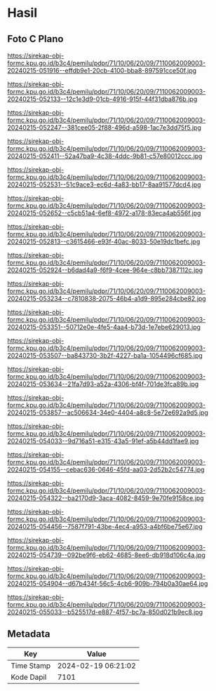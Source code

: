 # Hasil

## Foto C Plano

https://sirekap-obj-formc.kpu.go.id/b3c4/pemilu/pdpr/71/10/06/20/09/7110062009003-20240215-051916--effdb9e1-20cb-4100-bba8-897591cce50f.jpg

https://sirekap-obj-formc.kpu.go.id/b3c4/pemilu/pdpr/71/10/06/20/09/7110062009003-20240215-052133--12c1e3d9-01cb-4916-915f-44f31dba876b.jpg

https://sirekap-obj-formc.kpu.go.id/b3c4/pemilu/pdpr/71/10/06/20/09/7110062009003-20240215-052247--381cee05-2f88-496d-a598-1ac7e3dd75f5.jpg

https://sirekap-obj-formc.kpu.go.id/b3c4/pemilu/pdpr/71/10/06/20/09/7110062009003-20240215-052411--52a47ba9-4c38-4ddc-9b81-c57e80012ccc.jpg

https://sirekap-obj-formc.kpu.go.id/b3c4/pemilu/pdpr/71/10/06/20/09/7110062009003-20240215-052531--51c9ace3-ec6d-4a83-bb17-8aa91577dcd4.jpg

https://sirekap-obj-formc.kpu.go.id/b3c4/pemilu/pdpr/71/10/06/20/09/7110062009003-20240215-052652--c5cb51a4-6ef8-4972-a178-83eca4ab556f.jpg

https://sirekap-obj-formc.kpu.go.id/b3c4/pemilu/pdpr/71/10/06/20/09/7110062009003-20240215-052813--c3615466-e93f-40ac-8033-50e19dc1befc.jpg

https://sirekap-obj-formc.kpu.go.id/b3c4/pemilu/pdpr/71/10/06/20/09/7110062009003-20240215-052924--b6dad4a9-f6f9-4cee-964e-c8bb7387112c.jpg

https://sirekap-obj-formc.kpu.go.id/b3c4/pemilu/pdpr/71/10/06/20/09/7110062009003-20240215-053234--c7810838-2075-46b4-a1d9-895e284cbe82.jpg

https://sirekap-obj-formc.kpu.go.id/b3c4/pemilu/pdpr/71/10/06/20/09/7110062009003-20240215-053351--50712e0e-4fe5-4aa4-b73d-1e7ebe629013.jpg

https://sirekap-obj-formc.kpu.go.id/b3c4/pemilu/pdpr/71/10/06/20/09/7110062009003-20240215-053507--ba843730-3b2f-4227-ba1a-1054496cf685.jpg

https://sirekap-obj-formc.kpu.go.id/b3c4/pemilu/pdpr/71/10/06/20/09/7110062009003-20240215-053634--21fa7d93-a52a-4306-bf4f-701de3fca89b.jpg

https://sirekap-obj-formc.kpu.go.id/b3c4/pemilu/pdpr/71/10/06/20/09/7110062009003-20240215-053857--ac506634-34e0-4404-a8c8-5e72e692a9d5.jpg

https://sirekap-obj-formc.kpu.go.id/b3c4/pemilu/pdpr/71/10/06/20/09/7110062009003-20240215-054033--9d716a51-e315-43a5-91ef-a5b44dd1fae9.jpg

https://sirekap-obj-formc.kpu.go.id/b3c4/pemilu/pdpr/71/10/06/20/09/7110062009003-20240215-054155--cebac636-0646-45fd-aa03-2d52b2c54774.jpg

https://sirekap-obj-formc.kpu.go.id/b3c4/pemilu/pdpr/71/10/06/20/09/7110062009003-20240215-054322--ba2170d9-3aca-4082-8459-9e70fe9158ce.jpg

https://sirekap-obj-formc.kpu.go.id/b3c4/pemilu/pdpr/71/10/06/20/09/7110062009003-20240215-054456--7587f791-43be-4ec4-a953-a4bf6be75e67.jpg

https://sirekap-obj-formc.kpu.go.id/b3c4/pemilu/pdpr/71/10/06/20/09/7110062009003-20240215-054739--092be9f6-eb62-4685-8ee6-db918d106c4a.jpg

https://sirekap-obj-formc.kpu.go.id/b3c4/pemilu/pdpr/71/10/06/20/09/7110062009003-20240215-054904--d67b434f-56c5-4cb6-909b-794b0a30ae64.jpg

https://sirekap-obj-formc.kpu.go.id/b3c4/pemilu/pdpr/71/10/06/20/09/7110062009003-20240215-055033--b525517d-e887-4f57-bc7a-850d021b9ec8.jpg


## Metadata

| Key        | Value               |
| ---------- | ------------------- |
| Time Stamp | 2024-02-19 06:21:02 |
| Kode Dapil | 7101                |



